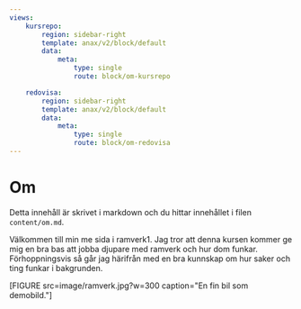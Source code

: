 ```yaml
---
views:
    kursrepo:
        region: sidebar-right
        template: anax/v2/block/default
        data:
            meta: 
                type: single
                route: block/om-kursrepo

    redovisa:
        region: sidebar-right
        template: anax/v2/block/default
        data:
            meta: 
                type: single
                route: block/om-redovisa
---
```

Om
=========================

Detta innehåll är skrivet i markdown och du hittar innehållet i filen `content/om.md`.

Välkommen till min me sida i ramverk1. Jag tror att denna kursen kommer ge mig en bra bas att jobba djupare med ramverk och hur dom funkar. Förhoppningsvis så går jag härifrån med en bra kunnskap om hur saker och ting funkar i bakgrunden.

[FIGURE src=image/ramverk.jpg?w=300 caption="En fin bil som demobild."]
